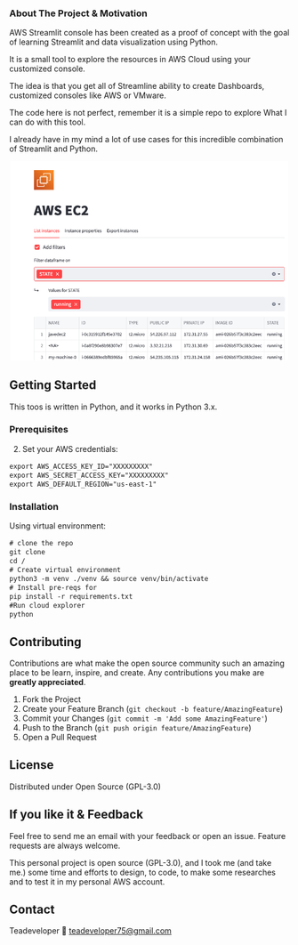 
### About The Project & Motivation

AWS Streamlit console has been created as a proof of concept with the goal of learning Streamlit and data visualization using Python.

It is a small tool to explore the resources in AWS Cloud using your customized console.

The idea is that you get all of Streamline ability to create Dashboards, customized consoles like AWS or VMware. 

The code here is not perfect, remember it is a simple repo to explore What I can do with this tool.

I already have in my mind a lot of use cases for this incredible combination of Streamlit and Python.

<p align="center">
<img src="images/consol3.png" width="500" >
</p> 


<!-- GETTING STARTED -->
## Getting Started

This toos is written in Python, and it works in Python 3.x.

### Prerequisites

2) Set your AWS credentials:

```shell
export AWS_ACCESS_KEY_ID="XXXXXXXXX"
export AWS_SECRET_ACCESS_KEY="XXXXXXXXX"
export AWS_DEFAULT_REGION="us-east-1"

```

### Installation

Using virtual environment:

```shell
# clone the repo
git clone
cd /
# Create virtual environment
python3 -m venv ./venv && source venv/bin/activate
# Install pre-reqs for 
pip install -r requirements.txt
#Run cloud explorer
python 
```

## Contributing

Contributions are what make the open source community such an amazing place to be learn, inspire, and create. Any contributions you make are **greatly appreciated**.

1. Fork the Project
2. Create your Feature Branch (`git checkout -b feature/AmazingFeature`)
3. Commit your Changes (`git commit -m 'Add some AmazingFeature'`)
4. Push to the Branch (`git push origin feature/AmazingFeature`)
5. Open a Pull Request

<!-- LICENSE -->
## License

Distributed under Open Source (GPL-3.0)

## If you like it & Feedback

Feel free to send me an email with your feedback or open an issue. Feature requests are always welcome.

This personal project is open source (GPL-3.0), and I took me (and take me.) some time and efforts to design, to code, to make some researches and to test it in my personal AWS account. 

<!-- CONTACT -->
## Contact

Teadeveloper
:email: teadeveloper75@gmail.com


